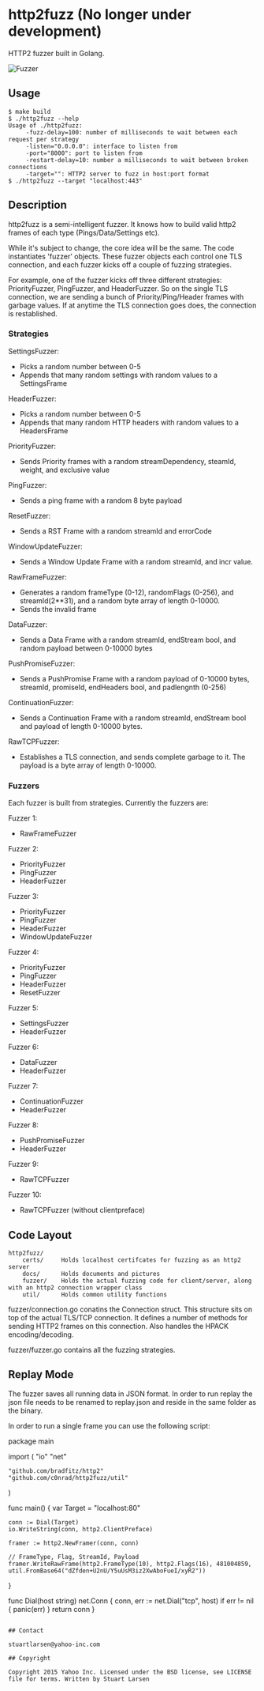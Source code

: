 # http2fuzz (No longer under development)

HTTP2 fuzzer built in Golang.

![Fuzzer](/docs/http2fuzz.gif)

## Usage

    $ make build
    $ ./http2fuzz --help
    Usage of ./http2fuzz:
         -fuzz-delay=100: number of milliseconds to wait between each request per strategy
         -listen="0.0.0.0": interface to listen from
         -port="8000": port to listen from
         -restart-delay=10: number a milliseconds to wait between broken connections
         -target="": HTTP2 server to fuzz in host:port format
    $ ./http2fuzz --target "localhost:443"

## Description

http2fuzz is a semi-intelligent fuzzer. It knows how to build valid http2 frames of each type (Pings/Data/Settings etc).

While it's subject to change, the core idea will be the same. The code instantiates 'fuzzer' objects. These fuzzer objects each control one TLS connection, and each fuzzer kicks off a couple of fuzzing strategies.

For example, one of the fuzzer kicks off three different strategies: PriorityFuzzer, PingFuzzer, and HeaderFuzzer. So on the single TLS connection, we are sending a bunch of Priority/Ping/Header frames with garbage values. If at anytime the TLS connection goes does, the connection is restablished.

### Strategies

SettingsFuzzer:
- Picks a random number between 0-5
- Appends that many random settings with random values to a SettingsFrame

HeaderFuzzer:
- Picks a random number between 0-5
- Appends that many random HTTP headers with random values to a HeadersFrame

PriorityFuzzer:
- Sends Priority frames with a random streamDependency, steamId, weight, and exclusive value

PingFuzzer:
- Sends a ping frame with a random 8 byte payload

ResetFuzzer:
- Sends a RST Frame with a random streamId and errorCode

WindowUpdateFuzzer:
- Sends a Window Update Frame with a random streamId, and incr value.

RawFrameFuzzer:
- Generates a random frameType (0-12), randomFlags (0-256), and streamId(2**31), and a random byte array of length 0-10000.
- Sends the invalid frame

DataFuzzer:
- Sends a Data Frame with a random streamId, endStream bool, and random payload between 0-10000 bytes

PushPromiseFuzzer:
- Sends a PushPromise Frame with a random payload of 0-10000 bytes, streamId, promiseId, endHeaders bool, and padlengnth (0-256)

ContinuationFuzzer:
- Sends a Continuation Frame with a random streamId, endStream bool and payload of length 0-10000 bytes.

RawTCPFuzzer:
- Establishes a TLS connection, and sends complete garbage to it. The payload is a byte array of length 0-10000.

### Fuzzers

Each fuzzer is built from strategies. Currently the fuzzers are:

Fuzzer 1:
- RawFrameFuzzer

Fuzzer 2:
- PriorityFuzzer
- PingFuzzer
- HeaderFuzzer

Fuzzer 3:
- PriorityFuzzer
- PingFuzzer
- HeaderFuzzer
- WindowUpdateFuzzer

Fuzzer 4:
- PriorityFuzzer
- PingFuzzer
- HeaderFuzzer
- ResetFuzzer

Fuzzer 5:
- SettingsFuzzer
- HeaderFuzzer

Fuzzer 6:
- DataFuzzer
- HeaderFuzzer

Fuzzer 7:
- ContinuationFuzzer
- HeaderFuzzer

Fuzzer 8:
- PushPromiseFuzzer
- HeaderFuzzer

Fuzzer 9:
- RawTCPFuzzer

Fuzzer 10:
- RawTCPFuzzer (without clientpreface)

## Code Layout

```
http2fuzz/
    certs/     Holds localhost certifcates for fuzzing as an http2 server
    docs/      Holds documents and pictures
    fuzzer/    Holds the actual fuzzing code for client/server, along with an http2 connection wrapper class
    util/      Holds common utility functions
```

fuzzer/connection.go conatins the Connection struct. This structure sits on top of the actual TLS/TCP connection. It defines a number of methods for sending HTTP2 frames on this connection. Also handles the HPACK encoding/decoding.

fuzzer/fuzzer.go contains all the fuzzing strategies.

## Replay Mode

The fuzzer saves all running data in JSON format. In order to run replay the json file needs to be renamed to replay.json and reside in the same folder as the binary. 

In order to run a single frame you can use the following script:

package main

import (
    "io"
    "net"

    "github.com/bradfitz/http2"
    "github.com/c0nrad/http2fuzz/util"
)

func main() {
    var Target = "localhost:80"

    conn := Dial(Target)
    io.WriteString(conn, http2.ClientPreface)

    framer := http2.NewFramer(conn, conn)

    // FrameType, Flag, StreamId, Payload
    framer.WriteRawFrame(http2.FrameType(10), http2.Flags(16), 481004859, util.FromBase64("dZfden+U2nU/Y5uUsM3iz2XwAboFueI/xyR2"))
}

func Dial(host string) net.Conn {
    conn, err := net.Dial("tcp", host)
    if err != nil {
        panic(err)
    }
    return conn
}
```

## Contact

stuartlarsen@yahoo-inc.com

## Copyright

Copyright 2015 Yahoo Inc. Licensed under the BSD license, see LICENSE file for terms. Written by Stuart Larsen
